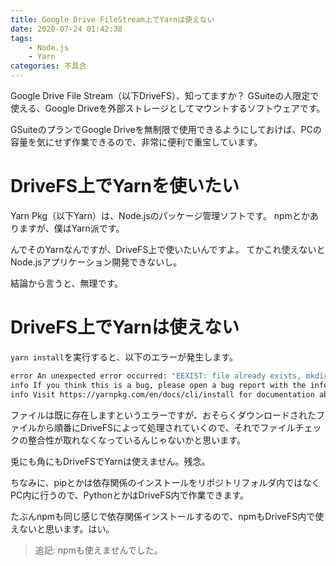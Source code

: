 ```yaml
---
title: Google Drive FileStream上でYarnは使えない
date: 2020-07-24 01:42:38
tags:
    - Node.js
    - Yarn
categories: 不具合
---
```

Google Drive File Stream（以下DriveFS）、知ってますか？
GSuiteの人限定で使える、Google Driveを外部ストレージとしてマウントするソフトウェアです。

GSuiteのプランでGoogle Driveを無制限で使用できるようにしておけば、PCの容量を気にせず作業できるので、非常に便利で重宝しています。

# DriveFS上でYarnを使いたい

Yarn Pkg（以下Yarn）は、Node.jsのパッケージ管理ソフトです。
npmとかありますが、僕はYarn派です。

んでそのYarnなんですが、DriveFS上で使いたいんですよ。
てかこれ使えないとNode.jsアプリケーション開発できないし。

結論から言うと、無理です。

# DriveFS上でYarnは使えない

`yarn install`を実行すると、以下のエラーが発生します。

```bash
error An unexpected error occurred: "EEXIST: file already exists, mkdir 'G:\\path-to-repos\\node_modules\\@electron\\get\\node_modules'".
info If you think this is a bug, please open a bug report with the information provided in "G:\\path-to-repos\\yarn-error.log".
info Visit https://yarnpkg.com/en/docs/cli/install for documentation about this command.
```

ファイルは既に存在しますというエラーですが、おそらくダウンロードされたファイルから順番にDriveFSによって処理されていくので、それでファイルチェックの整合性が取れなくなっているんじゃないかと思います。

兎にも角にもDriveFSでYarnは使えません。残念。

ちなみに、pipとかは依存関係のインストールをリポジトリフォルダ内ではなくPC内に行うので、PythonとかはDriveFS内で作業できます。

たぶんnpmも同じ感じで依存関係インストールするので、npmもDriveFS内で使えないと思います。はい。

> 追記:
> npmも使えませんでした。